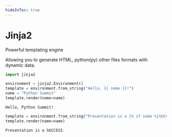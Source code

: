 ```yaml
---
hideInToc: true
---
```


# Jinja2

Powerful templating engine 

Allowing you to generate HTML, python(py) other files formats with dynamic data.

<!-- ::right:: -->

<v-clicks>


```python
import jinja2

environment = jinja2.Environment()
template = environment.from_string("Hello, {{ name }}!")
name = "Python Summit"
template.render(name=name)
```

`Hello, Python Summit!`

```python
template = environment.from_string("Presentation is a {% if name %}SUCCESS{% else %}FAILURE{% endif %}.")
template.render(name=name)
```

`Presentation is a SUCCESS.`

</v-clicks>